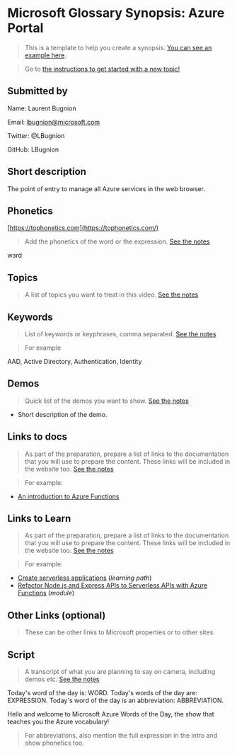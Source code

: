 # Microsoft Glossary Synopsis: Azure Portal

> This is a template to help you create a synopsis. [You can see an example here](https://github.com/lbugnion/ms-glossary/blob/master/synopsis/aad.md).

> Go to [the instructions to get started with a new topic!](https://github.com/lbugnion/ms-glossary/blob/master/instructions/contributing-synopsis.md)

## Submitted by

Name: Laurent Bugnion

Email: lbugnion@microsoft.com

Twitter: @LBugnion

GitHub: LBugnion

## Short description

The point of entry to manage all Azure services in the web browser.

## Phonetics

[https://tophonetics.com](https://tophonetics.com/)

> Add the phonetics of the word or the expression.
> [See the notes](https://github.com/lbugnion/ms-glossary/blob/master/instructions/synopsis-template-notes.md#phonetics)

wɜrd

## Topics

> A list of topics you want to treat in this video.
> [See the notes](https://github.com/lbugnion/ms-glossary/blob/master/instructions/synopsis-template-notes.md#topics)

## Keywords

> List of keywords or keyphrases, comma separated.
> [See the notes](https://github.com/lbugnion/ms-glossary/blob/master/instructions/synopsis-template-notes.md#keywords)

> For example

AAD, Active Directory, Authentication, Identity

## Demos

> Quick list of the demos you want to show.
> [See the notes](https://github.com/lbugnion/ms-glossary/blob/master/instructions/synopsis-template-notes.md#demos)

- Short description of the demo.

## Links to docs

> As part of the preparation, prepare a list of links to the documentation that you will use to prepare the content. These links will be included in the website too.
> [See the notes](https://github.com/lbugnion/ms-glossary/blob/master/instructions/synopsis-template-notes.md#docs)

>For example:

- [An introduction to Azure Functions](https://docs.microsoft.com/azure/azure-functions/functions-overview)

## Links to Learn

> As part of the preparation, prepare a list of links to the documentation that you will use to prepare the content. These links will be included in the website too.
> [See the notes](https://github.com/lbugnion/ms-glossary/blob/master/instructions/synopsis-template-notes.md#learn)

>For example:

- [Create serverless applications](https://docs.microsoft.com/learn/paths/create-serverless-applications) (*learning path*)
- [Refactor Node.js and Express APIs to Serverless APIs with Azure Functions](https://docs.microsoft.com/learn/modules/shift-nodejs-express-apis-serverless) (*module*)

## Other Links (optional)

> These can be other links to Microsoft properties or to other sites.

## Script

> A transcript of what you are planning to say on camera, including demos etc.
> [See the notes](https://github.com/lbugnion/ms-glossary/blob/master/instructions/synopsis-template-notes.md#script)

Today's word of the day is: WORD.
Today's words of the day are: EXPRESSION.
Today's word of the day is an abbreviation: ABBREVIATION.

Hello and welcome to Microsoft Azure Words of the Day, the show that teaches you the Azure vocabulary!

> For abbreviations, also mention the full expression in the intro and show phonetics too.
